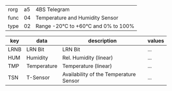 
|    |   |   |
| -- | - | - |
| rorg | a5 | 4BS Telegram |
| func | 04 | Temperature and Humidity Sensor |
| type | 02 | Range -20°C to +60°C and 0% to 100% |

| key | data | description | values |
| --- | --- | --- | --- |
  | LRNB | LRN Bit | LRN Bit | ... | 
| HUM | Humidity | Rel. Humidity (linear) | ... | 
| TMP | Temperature | Temperature (linear) | ... | 
| TSN | T-Sensor | Availability of the Temperature Sensor | ... | 

  